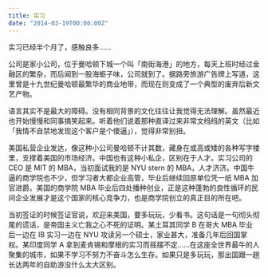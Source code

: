 ```yaml
---
title: 实习
date: "2014-03-19T00:00:00Z"
---
```


实习已经半个月了，感触良多……

公司是家小公司，位于曼哈顿下城一个叫「南街海港」的地方，每天上班时经过金融区的繁杂，而后闻到一股海蛎子味，公司就到了。据路旁旅游广告牌上写道，这里曾是十九世纪曼哈顿最繁华的商业地带，而现在则变成了一个典型的废弃后新文艺产物。

语言其实不是最大的障碍。没有相同背景的文化往往让我觉得无法理解。虽然最近也开始慢慢和同事搞笑起来。听着他们说着那种直译过来非常文绉绉的英文（比如「我情不自禁地发现这个客户是个傻逼」），觉得非常别扭。

美国私营企业发达，像这种小公司曼哈顿不计其数，藏身在或高或矮的各种写字楼里，支撑着美国的市场经济。中国也有这种小私企，区别在于人才。实习公司的 CEO 是 MIT 的 MBA，当初面试我的是 NYU stern 的 MBA，人才济济。中国牛逼的商学院也不少，但学习者大都企业高管，毕业后继续回原单位凭一纸 MBA 加官进爵。美国的商学院 MBA 毕业后四处播种创业，正是这种蓬勃的良性循环的民间企业发展才是这个国家的核心竞争力，也是商学院创立的真正目的所在吧。

当初签证的时候签证官说，欢迎来美国，要多玩玩，少看书。这句话是一句彻头彻尾的谎话，是帝国主义亡我之心不死的证明。某土耳其同学 B 在哥大 MBA 毕业后一边在 IB 实习一边在 NYU 攻读另一个硕士，家业甚大，准备几年后回国掌权。某印度同学 A 拿到麦肯锡和摩根的实习而摇摆不定……在这座全世界最牛的人聚集的城市，如果不学习不努力不奋斗怎么生存。如果只是多玩玩，那出国跟一趟长达两年的自助游没什么太大区别。
